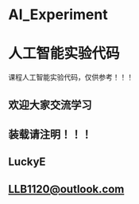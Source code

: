 # AI_Experiment
# 人工智能实验代码

课程人工智能实验代码，仅供参考！！！

## 欢迎大家交流学习
## 装载请注明！！！

## LuckyE
## LLB1120@outlook.com


